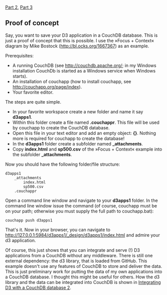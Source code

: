 [Part 2](https://github.com/mbostock/d3/wiki/Integrating-d3-with-a-CouchDB-database-2), 
[Part 3](https://github.com/mbostock/d3/wiki/Integrating-d3-with-a-CouchDB-database-3)

## Proof of concept

Say, you want to save your D3 application in a CouchDB database. This is just a proof of concept that this is possible. I use the »Focus + Context« diagram by Mike Bostock (http://bl.ocks.org/1667367) as an example.

Prerequisites:
- A running CouchDB (see http://couchdb.apache.org/; in my Windows installation CouchDb is started as a Windows service when Windows starts).
- An installation of couchapp (how to install couchapp, see http://couchapp.org/page/index).
- Your favorite editor.

The steps are quite simple.
* In your favorite workspace create a new folder and name it say **d3apps1**. 
* Within this folder create a file named **.couchappr**. This file will be used by couchapp to create the CouchDB database.
* Open this file in your text editor and add an empty object: **{}**. Nothing more is required for couchapp to create the database!
* In the **d3apps1** folder create a subfolder named **_attachments**.
* Copy **index.html** and **sp500.csv** of the »Focus + Context« example into the subfolder **_attachments**.

Now you should have the following folder/file structure:

```
d3apps1
    _attachments
        index.html
        sp500.csv
    .couchappr
```

Open a command line window and navigate to your **d3apps1** folder.
In the command line window issue the command (of course, couchapp must be on your path; otherwise you must supply the full path to couchapp.bat):

```
couchapp push d3apps1
```

That's it. Now in your browser, you can navigate to http://127.0.0.1:5984/d3apps1/_design/d3apps1/index.html and admire your d3 application.

Of course, this just shows that you can integrate and serve (!) D3 applications from a CouchDB without any middleware. There is still one external dependency: the d3 library, that is loaded from GitHub. This example doesn't use any features of CouchDB to store and deliver the data. This is just preliminary work for putting the data of my own applications into a CouchDB database. I thought this might be useful for others. How the d3 library and the data can be integrated into CouchDB is shown in [Integrating D3 with a CouchDB database 2](https://github.com/mbostock/d3/wiki/Integrating-D3-with-a-CouchDB-database-2).



